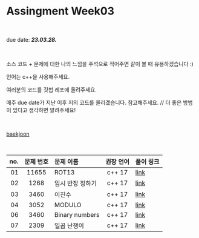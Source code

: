 # Assingment Week03
<br>

due date: ***23.03.28.***


<br>

소스 코드 + 문제에 대한 나의 느낌을 주석으로 적어주면 같이 볼 때 유용하겠습니다 :)

언어는 c++을 사용해주세요.

여러분의 코드를 깃헙 레포에 올려주세요.

매주 due date가 지난 이후 저의 코드를 올리겠습니다. 참고해주세요.   // 더 좋은 방법이 있다고 생각하면 알려주세요!

<br>


[baekjoon](https://www.acmicpc.net/)

<br>








| no. | 문제 번호 | 문제 이름 | 권장 언어 |  풀이 링크 |
| ---: | :---: | :--- | :---: | :--- |
| 01 | 11655 | ROT13 | c++ 17 | [link](https://www.acmicpc.net/problem/11655) |
| 02 | 1268 | 임시 반장 정하기 | c++ 17 | [link](https://www.acmicpc.net/problem/1268) |
| 03 | 3460 | 이진수 | c++ 17 | [link](https://www.acmicpc.net/problem/3460) |
| 04 | 3052 | MODULO | c++ 17 | [link](https://www.acmicpc.net/problem/3052) |
| 06 | 3460 | Binary numbers | c++ 17 | [link](https://www.acmicpc.net/problem/3460) |
| 07 | 2309 | 일곱 난쟁이 | c++ 17 | [link](https://www.acmicpc.net/problem/2309) |
